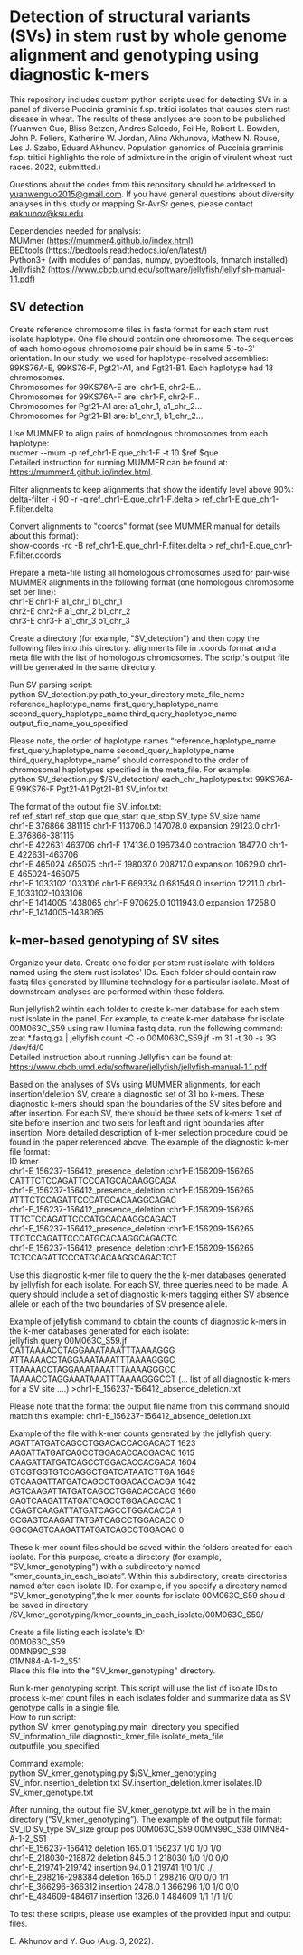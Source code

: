 # Detection of structural variants (SVs) in stem rust by whole genome alignment and genotyping using diagnostic k-mers


This repository includes custom python scripts used for detecting SVs in a panel of diverse Puccinia graminis f.sp. tritici isolates that causes stem rust disease in wheat. The results of these analyses are soon to be pubslished (Yuanwen Guo, Bliss Betzen, Andres Salcedo, Fei He, Robert L. Bowden, John P. Fellers, Katherine W. Jordan, Alina Akhunova, Mathew N. Rouse, Les J. Szabo, Eduard Akhunov. Population genomics of Puccinia graminis f.sp. tritici highlights the role of admixture in the origin of virulent wheat rust races. 2022, submitted.)

Questions about the codes from this repository should be addressed to yuanwenguo2015@gmail.com. If you have general questions about diversity analyses in this study or mapping Sr-AvrSr genes, please contact eakhunov@ksu.edu.



Dependencies needed for analysis:<br/>
MUMmer (https://mummer4.github.io/index.html)<br/>
BEDtools (https://bedtools.readthedocs.io/en/latest/)<br/>
Python3+ (with modules of pandas, numpy, pybedtools, fnmatch installed)<br/>
Jellyfish2 (https://www.cbcb.umd.edu/software/jellyfish/jellyfish-manual-1.1.pdf)<br/>












## SV detection 

Create reference chromosome files in fasta format for each stem rust isolate haplotype. One file should contain one chromosome. The sequences of each homologous chromosome pair should be in same 5'-to-3' orientation. In our study, we used for haplotype-resolved assemblies: 99KS76A-E, 99KS76-F, Pgt21-A1, and Pgt21-B1. Each haplotype had 18 chromosomes. <br/>
Chromosomes for 99KS76A-E are: chr1-E, chr2-E…<br/>
Chromosomes for 99KS76A-F are: chr1-F, chr2-F…<br/>
Chromosomes for Pgt21-A1 are: a1_chr_1, a1_chr_2…<br/>
Chromosomes for Pgt21-B1 are: b1_chr_1, b1_chr_2…<br/>

Use MUMMER to align pairs of homologous chromosomes from each haplotype:<br/>
nucmer --mum -p ref_chr1-E.que_chr1-F -t 10 $ref $que <br/>
Detailed instruction for running MUMMER can be found at: https://mummer4.github.io/index.html. <br/>


Filter alignments to keep alignments that show the identify level above 90%:<br/>
delta-filter -i 90 -r -q ref_chr1-E.que_chr1-F.delta >  ref_chr1-E.que_chr1-F.filter.delta

Convert alignments to "coords" format (see MUMMER manual for details about this format):<br/>
show-coords -rc -B ref_chr1-E.que_chr1-F.filter.delta > ref_chr1-E.que_chr1-F.filter.coords

Prepare a meta-file listing all homologous chromosomes used for pair-wise MUMMER alignments in the following format (one homologous chromosome set per line):<br/>
chr1-E	chr1-F	a1_chr_1	b1_chr_1<br/>
chr2-E	chr2-F	a1_chr_2	b1_chr_2<br/>
chr3-E	chr3-F	a1_chr_3	b1_chr_3<br/>

Create a directory (for example, "SV_detection") and then copy the following files into this directory: alignments file in .coords format and a meta file with the list of homologous chromosomes. The script's output file will be generated in the same directory.

Run SV parsing script:<br/>
python SV_detection.py path_to_your_directory meta_file_name reference_haplotype_name first_query_haplotype_name second_query_haplotype_name third_query_haplotype_name output_file_name_you_specified

Please note, the order of haplotype names “reference_haplotype_name first_query_haplotype_name second_query_haplotype_name third_query_haplotype_name” should correspond to the order of chromosomal haplotypes specified in the meta_file. For example:<br/>
python SV_detection.py $/SV_detection/ each_chr_haplotypes.txt 99KS76A-E 99KS76-F Pgt21-A1 Pgt21-B1 SV_infor.txt

The format of the output file SV_infor.txt:<br/>
ref	ref_start	ref_stop	que	que_start	que_stop	SV_type	SV_size	name<br/>
chr1-E	376866	381115	chr1-F	113706.0	147078.0	expansion	29123.0	chr1-E_376866-381115<br/>
chr1-E	422631	463706	chr1-F	174136.0	196734.0	contraction	18477.0	chr1-E_422631-463706<br/>
chr1-E	465024	465075	chr1-F	198037.0	208717.0	expansion	10629.0	chr1-E_465024-465075<br/>
chr1-E	1033102	1033106	chr1-F	669334.0	681549.0	insertion	12211.0	chr1-E_1033102-1033106<br/>
chr1-E	1414005	1438065	chr1-F	970625.0	1011943.0	expansion	17258.0	chr1-E_1414005-1438065<br/>










## k-mer-based genotyping of SV sites

Organize your data. Create one folder per stem rust isolate with folders named using the stem rust isolates' IDs.
Each folder should contain raw fastq files generated by Illumina technology for a particular isolate. Most of downstream analyses are performed within these folders.<br/>


Run jellyfish2 wihtin each folder to create k-mer database for each stem rust isolate in the panel. For example, to create k-mer database for isolate 00M063C_S59 using raw Illumina fastq data, run the following command:<br/>
zcat *.fastq.gz | jellyfish count -C -o 00M063C_S59.jf -m 31 -t 30 -s 3G /dev/fd/0 <br/>
Detailed instruction about running Jellyfish can be found at: https://www.cbcb.umd.edu/software/jellyfish/jellyfish-manual-1.1.pdf <br/>

Based on the analyses of SVs using MUMMER alignments, for each insertion/deletion SV, create a diagnostic set of 31 bp k-mers. These diagnostic k-mers should span the boundaries of the SV sites before and after insertion. For each SV, there should be three sets of k-mers: 1 set of site before insertion and two sets for leaft and right boundaries after insertion. More detailed description of k-mer selection procedure could be found in the paper referenced above. The example of the diagnostic k-mer file format:<br/>
ID	kmer<br/>
chr1-E_156237-156412_presence_deletion::chr1-E:156209-156265	CATTTCTCCAGATTCCCATGCACAAGGCAGA<br/>
chr1-E_156237-156412_presence_deletion::chr1-E:156209-156265	ATTTCTCCAGATTCCCATGCACAAGGCAGAC<br/>
chr1-E_156237-156412_presence_deletion::chr1-E:156209-156265	TTTCTCCAGATTCCCATGCACAAGGCAGACT<br/>
chr1-E_156237-156412_presence_deletion::chr1-E:156209-156265	TTCTCCAGATTCCCATGCACAAGGCAGACTC<br/>
chr1-E_156237-156412_presence_deletion::chr1-E:156209-156265	TCTCCAGATTCCCATGCACAAGGCAGACTCT<br/>

Use this diagnostic k-mer file to query the the k-mer databases generated by jellyfish for each isolate. For each SV, three queries need to be made.  A query should include a set of diagnostic k-mers tagging either SV absence allele or each of the two boundaries of SV presence allele.<br/>    

Example of jellyfish command to obtain the counts of diagnostic k-mers in the k-mer databases generated for each isolate:<br/>
jellyfish query 00M063C_S59.jf CATTAAAACCTAGGAAATAAATTTAAAAGGG ATTAAAACCTAGGAAATAAATTTAAAAGGGC TTAAAACCTAGGAAATAAATTTAAAAGGGCC TAAAACCTAGGAAATAAATTTAAAAGGGCCT (... list of all diagnostic k-mers for a SV site ....) >chr1-E_156237-156412_absence_deletion.txt<br/>

Please note that the format the output file name from this command should match this example: chr1-E_156237-156412_absence_deletion.txt<br/>

Example of the file with k-mer counts generated by the jellyfish query:<br/>
AGATTATGATCAGCCTGGACACCACGACACT 1623<br/>
AAGATTATGATCAGCCTGGACACCACGACAC 1615<br/>
CAAGATTATGATCAGCCTGGACACCACGACA 1604<br/>
GTCGTGGTGTCCAGGCTGATCATAATCTTGA 1649<br/>
GTCAAGATTATGATCAGCCTGGACACCACGA 1642<br/>
AGTCAAGATTATGATCAGCCTGGACACCACG 1660<br/>
GAGTCAAGATTATGATCAGCCTGGACACCAC 1<br/>
CGAGTCAAGATTATGATCAGCCTGGACACCA 1<br/>
GCGAGTCAAGATTATGATCAGCCTGGACACC 0<br/>
GGCGAGTCAAGATTATGATCAGCCTGGACAC 0<br/>


These k-mer count files should be saved within the folders created for each isolate. For this purpose, create a directory (for example, "SV_kmer_genotyping") with a subdirectory named “kmer_counts_in_each_isolate”. Within this subdirectory, create directories named after each isolate ID. For example, if you specify a directory named “SV_kmer_genotyping”,the k-mer counts for isolate 00M063C_S59 should be saved in directory /SV_kmer_genotyping/kmer_counts_in_each_isolate/00M063C_S59/<br/>

Create a file listing each isolate's ID:<br/>
00M063C_S59<br/>
00MN99C_S38<br/>
01MN84-A-1-2_S51<br/>
Place this file into the "SV_kmer_genotyping" directory.

Run k-mer genotyping script. This script will use the list of isolate IDs to process k-mer count files in each isolates folder and summarize data as SV genotype calls in a single file.<br/>
How to run script:<br/>
python SV_kmer_genotyping.py
main_directory_you_specified SV_information_file diagnostic_kmer_file isolate_meta_file outputfile_you_specified 

Command example:<br/>
python SV_kmer_genotyping.py
$/SV_kmer_genotyping SV_infor.insertion_deletion.txt SV.insertion_deletion.kmer isolates.ID SV_kmer_genotype.txt

After running, the output file SV_kmer_genotype.txt will be in the main directory (“SV_kmer_genotyping”). The example of the output file format:<br/>
SV_ID	SV_type	SV_size	group	pos	00M063C_S59	00MN99C_S38	01MN84-A-1-2_S51<br/>
chr1-E_156237-156412	deletion	165.0	1	156237	1/0	1/0	1/0<br/>
chr1-E_218030-218872	deletion	845.0	1	218030	1/0	1/0	0/0<br/>
chr1-E_219741-219742	insertion	94.0	1	219741	1/0	1/0	./.<br/>
chr1-E_298216-298384	deletion	165.0	1	298216	0/0	0/0	1/1<br/>
chr1-E_366296-366312	insertion	2478.0	1	366296	1/0	1/0	0/0<br/>
chr1-E_484609-484617	insertion	1326.0	1	484609	1/1	1/1	1/0<br/>

To test these scripts, please use examples of the provided input and output files.<br/>


E. Akhunov and Y. Guo (Aug. 3, 2022).




